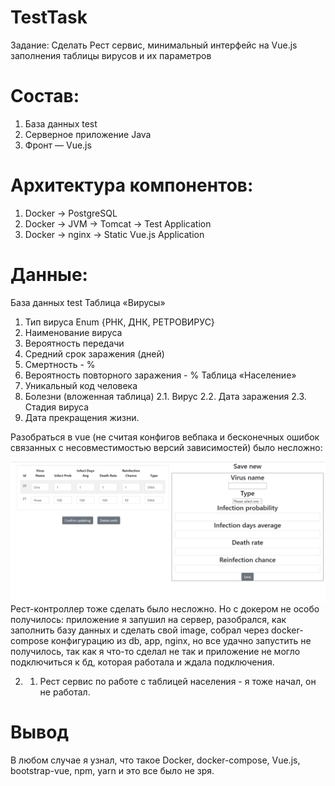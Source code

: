 # TestTask
Задание:
Сделать Рест сервис, минимальный интерфейс на Vue.js заполнения таблицы вирусов и их параметров

# Состав:
1. База данных test
2. Серверное приложение Java
3. Фронт — Vue.js

# Архитектура компонентов:
1. Docker → PostgreSQL
2. Docker → JVM → Tomcat → Test Application
3. Docker → nginx → Static Vue.js Application
# Данные:
База данных test
Таблица «Вирусы»
1. Тип вируса Enum  {РНК, ДНК, РЕТРОВИРУС}
2. Наименование вируса
3. Вероятность передачи
4. Средний срок заражения (дней)
5. Смертность - %
6. Вероятность повторного заражения - %
Таблица «Население»
1. Уникальный код человека
2. Болезни (вложенная таблица)
2.1. Вирус
2.2. Дата заражения
2.3. Стадия вируса
3. Дата прекращения жизни.

Разобраться в vue (не считая конфигов вебпака и бесконечных ошибок связанных с несовместимостью версий зависимостей) было несложно: 

![Минимальный интерфейс на vue используя bootstrap](https://github.com/spicyfalafel/TestTask/blob/main/morda.png)
Рест-контроллер тоже сделать было несложно. 
Но с докером не особо получилось: приложение я запушил на сервер, разобрался, как заполнить базу данных и сделать свой image, собрал через docker-compose конфигурацию из db, app, nginx, но все удачно запустить не получилось, так как я что-то сделал не так и приложение не могло подключиться к бд, которая работала и ждала подключения. 

2. 1. Рест сервис по работе с таблицей населения - я тоже начал, он не работал.
# Вывод
В любом случае я узнал, что такое Docker, docker-compose, Vue.js, bootstrap-vue, npm, yarn и это все было не зря.
